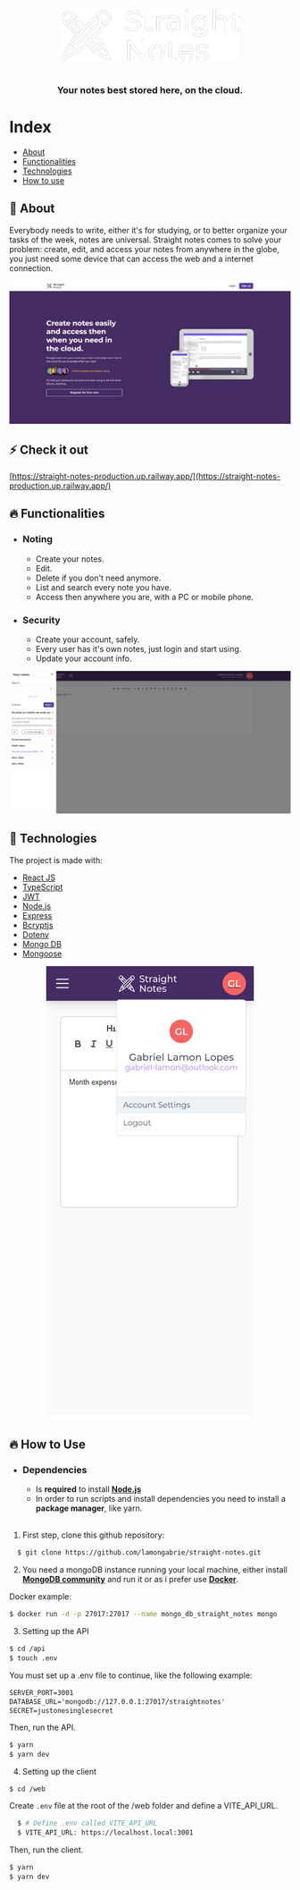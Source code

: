 <br>
<br>
<h3 align="center">
  <div align="center">
    <img src="./.github/logo-white.png" alt="Straight notes logo" />
  </div>
  <br><br>
  <b>Your notes best stored here, on the cloud.</b>
  <br>
</h3>

# Index

- [About](#about)
- [Functionalities](#functionalities)
- [Technologies](#technologies)
- [How to use](#how-to-use)

<a id="about"></a>

## :bookmark: About

Everybody needs to write, either it's for studying, or to better organize your tasks of the week, notes are universal. Straight notes comes to solve your problem: create, edit, and access your notes from anywhere in the globe, you just need some device that can access the web and a internet connection.

<div align="center">
    <img src="./.github/desktop.png" alt="Straight notes home" />
</div>

## :zap: Check it out
[https://straight-notes-production.up.railway.app/](https://straight-notes-production.up.railway.app/)

<a id="functionalities"></a>

## :fire: Functionalities

- ### **Noting**

  - Create your notes.
  - Edit.
  - Delete if you don't need anymore.
  - List and search every note you have.
  - Access then anywhere you are, with a PC or mobile phone.

- ### **Security**

  - Create your account, safely.
  - Every user has it's own notes, just login and start using.
  - Update your account info.

<div align="center">
    <img src="./.github/desktop_dashboard.png" alt="Straight notes home" />
</div>

<a id="technologies"></a>

## :rocket: Technologies

The project is made with:
- [React JS](https://reactjs.org/)
- [TypeScript](https://www.typescriptlang.org/)
- [JWT](https://jwt.io/)
- [Node.js](https://nodejs.org/en/)
- [Express](https://expressjs.com/)
- [Bcryptjs](https://www.npmjs.com/package/bcryptjs)
- [Dotenv](https://www.npmjs.com/package/dotenv)
- [Mongo DB](https://www.mongodb.com/home)
- [Mongoose](https://mongoosejs.com)

<div align="center">
    <img src="./.github/mobile.png" alt="Straight notes home" />
</div>

<a id="how-to-use"></a>

## :fire: How to Use

- ### **Dependencies**

  - Is **required** to install **[Node.js](https://nodejs.org/en/)**
  - In order to run scripts and install dependencies you need to install a **package manager**, like yarn.
  <br>

1. First step, clone this github repository:

```sh
  $ git clone https://github.com/lamongabrie/straight-notes.git
```

2. You need a mongoDB instance running your local machine, either install **[MongoDB community](https://www.mongodb.com/try/download/community)** and run it or as i prefer use **[Docker](https://www.docker.com/)**.

Docker example:

```sh
$ docker run -d -p 27017:27017 --name mongo_db_straight_notes mongo
```

3. Setting up the API
```bash
$ cd /api
$ touch .env
```
You must set up a .env file to continue, like the following example:
```
SERVER_PORT=3001
DATABASE_URL='mongodb://127.0.0.1:27017/straightnotes'
SECRET=justonesinglesecret
```
Then, run the API.
```bash
$ yarn
$ yarn dev
```

4. Setting up the client
```bash
$ cd /web
```
Create ```.env``` file at the root of the /web folder and define a VITE_API_URL.

```bash
  $ # Define .env called VITE_API_URL
  $ VITE_API_URL: https://localhost.local:3001
```

Then, run the client.
```bash
$ yarn
$ yarn dev
```
